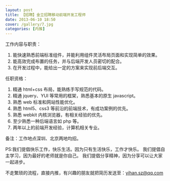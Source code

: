 ```yaml
---
layout: post
title: 【招聘】金立招聘移动前端开发工程师
date: 2013-06-10 18:50
cover: /gallery/7.jpg
categories: [内推]
---
```


工作内容与职责：

1. 能快速熟悉前端标准组件，并能利用组件灵活布局页面和实现简单的效果。
2. 能高效完成布置的任务，并与后端开发人员密切的配合。
3. 在开发过程中，能给出一定的方案来实现前后端交互。

任职资格：

1. 精通 html+css 布局，能熟练手写规范的代码。
2. 精通 jquery、YUI 等常用的框架，熟悉基本的原生 javascript。
3. 熟悉 web 标准和网站性能优化。
4. 熟悉 html5、css3 等前沿的前端技术，有成功案例的优先。
5. 熟悉 webkit 内核浏览器，有相关经验的优先。
6. 至少熟悉一种后端语言如 php 等。
7. 两年以上的前端开发经验，计算机相关专业。

备注：工作地点深圳、北京两地均招。

PS:我们提倡快乐工作，快乐生活。因为只有生活快乐，工作才快乐。
我们提倡自主学习，因为最好的老师就是你自己。
我们提倡分享精神，因为分享可以让大家一起进步。

不走繁琐的流程，直接内推，有兴趣的朋友就把简历发送至：yihan.sz@qq.com
